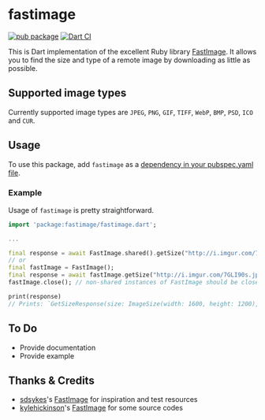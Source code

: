 # fastimage

[![pub package](https://img.shields.io/pub/v/fastimage.svg?logo=dart&logoColor=00b9fc)](https://pub.dev/packages/fastimage)
[![Dart CI](https://github.com/ky1vstar/fastimage.dart/workflows/Dart%20CI/badge.svg)](https://github.com/ky1vstar/fastimage.dart/actions?query=workflow%3A%22Dart+CI%22)

This is Dart implementation of the excellent Ruby library [FastImage](https://github.com/sdsykes/fastimage).
It allows you to find the size and type of a remote image by downloading as little as possible.

## Supported image types

Currently supported image types are `JPEG`, `PNG`, `GIF`, `TIFF`, `WebP`, `BMP`, `PSD`, `ICO` and `CUR`.

## Usage

To use this package, add `fastimage` as a [dependency in your pubspec.yaml file](https://flutter.dev/docs/development/packages-and-plugins/using-packages).

### Example

Usage of `fastimage` is pretty straightforward.

```dart
import 'package:fastimage/fastimage.dart';

...

final response = await FastImage.shared().getSize("http://i.imgur.com/7GLI90s.jpg");
// or
final fastImage = FastImage();
final response = await fastImage.getSize("http://i.imgur.com/7GLI90s.jpg");
fastImage.close(); // non-shared instances of FastImage should be closed

print(response)
// Prints: `GetSizeResponse(size: ImageSize(width: 1600, height: 1200), format: ImageFormat.jpeg)`
```

## To Do

* Provide documentation
* Provide example

## Thanks & Credits

* [sdsykes](https://github.com/sdsykes)'s [FastImage](https://github.com/sdsykes/fastimage) for inspiration and test resources
* [kylehickinson](https://github.com/kylehickinson)'s [FastImage](https://github.com/kylehickinson/FastImage) for some source codes
